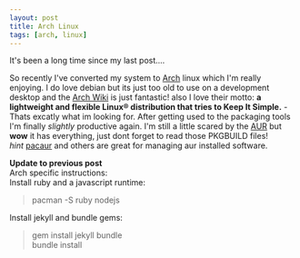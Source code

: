 ```yaml
---
layout: post
title: Arch Linux
tags: [arch, linux]
---
```


It's been a long time since my last post....

So recently I've converted my system to [Arch](https://archlinux.org) linux which
I'm really enjoying. I do love debian but its just too old to use on a development desktop and the [Arch Wiki](https://wiki.archlinux.org) is just fantastic! also I love their motto: <strong>a lightweight and flexible Linux® distribution that tries to Keep It Simple.</strong> - Thats excatly what im looking for.
After getting used to the packaging tools I'm finally <em>slightly</em> productive again.
I'm still a little scared by the [AUR](https://aur.archlinu.org) but <strong>wow</strong> it has everything, just dont forget to read those PKGBUILD files!  
<em>hint</em> [pacaur](https://aur.archlinux.org/packages/?K=pacaur) and others are great for managing aur installed software.  

<strong>Update to previous post</strong>  
Arch specific instructions:  
Install ruby and a javascript runtime:
> pacman -S ruby nodejs

Install jekyll and bundle gems:
> gem install jekyll bundle  
bundle install
